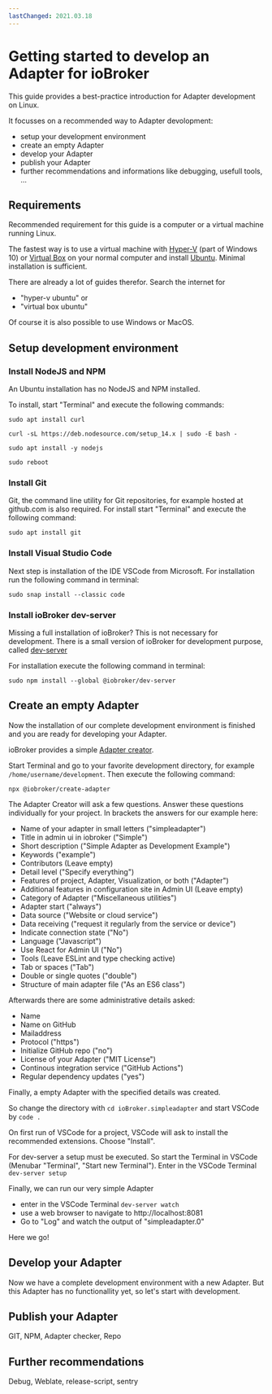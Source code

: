 ```yaml
---
lastChanged: 2021.03.18
---
```

# Getting started to develop an Adapter for ioBroker

This guide provides a best-practice introduction for Adapter development on Linux.

It focusses on a recommended way to Adapter devolopment:

* setup your development environment
* create an empty Adapter
* develop your Adapter
* publish your Adapter
* further recommendations and informations like debugging, usefull tools, ...

## Requirements

Recommended requirement for this guide is a computer or a virtual machine running Linux.

The fastest way is to use a virtual machine with [Hyper-V](https://docs.microsoft.com/en-us/virtualization/hyper-v-on-windows/about/) (part of Windows 10) or [Virtual Box](https://www.virtualbox.org/) on your normal computer and install [Ubuntu](https://ubuntu.com/download/desktop). Minimal installation is sufficient.

There are already a lot of guides therefor. Search the internet for

* "hyper-v ubuntu" or
* "virtual box ubuntu"

Of course it is also possible to use Windows or MacOS.

## Setup development environment

### Install NodeJS and NPM

An Ubuntu installation has no NodeJS and NPM installed.

To install, start "Terminal" and execute the following commands:

`sudo apt install curl`

`curl -sL https://deb.nodesource.com/setup_14.x | sudo -E bash -`

`sudo apt install -y nodejs`

`sudo reboot`

### Install Git ###

Git, the command line utility for Git repositories, for example hosted at github.com is also required. For install start "Terminal" and execute the following command:

`sudo apt install git`

### Install Visual Studio Code ###

Next step is installation of the IDE VSCode from Microsoft. For installation run the following command in terminal:

`sudo snap install --classic code`

### Install ioBroker dev-server ###

Missing a full installation of ioBroker?
This is not necessary for development. There is a small version of ioBroker for development purpose, called [dev-server](https://github.com/ioBroker/dev-server) 

For installation execute the following command in terminal:

`sudo npm install --global @iobroker/dev-server`

## Create an empty Adapter ##

Now the installation of our complete development environment is finished and you are ready for developing your Adapter.

ioBroker provides a simple [Adapter creator](https://github.com/ioBroker/create-adapter).

Start Terminal and go to your favorite development directory, for example `/home/username/development`. Then execute the following command:

`npx @iobroker/create-adapter`

The Adapter Creator will ask a few questions. Answer these questions individually for your project. In brackets the answers for our example here:

* Name of your adapter in small letters ("simpleadapter")
* Title in admin ui in iobroker ("Simple")
* Short description ("Simple Adapter as Development Example")
* Keywords ("example")
* Contributors (Leave empty)
* Detail level ("Specify everything")
* Features of project, Adapter, Visualization, or both ("Adapter")
* Additional features in configuration site in Admin UI (Leave empty)
* Category of Adapter ("Miscellaneous utilities")
* Adapter start ("always")
* Data source ("Website or cloud service")
* Data receiving ("request it regularly from the service or device")
* Indicate connection state ("No")
* Language ("Javascript")
* Use React for Admin UI ("No")
* Tools (Leave ESLint and type checking active)
* Tab or spaces ("Tab")
* Double or single quotes ("double")
* Structure of main adapter file ("As an ES6 class")

Afterwards there are some administrative details asked:

* Name
* Name on GitHub
* Mailaddress
* Protocol ("https")
* Initialize GitHub repo ("no")
* License of your Adapter ("MIT License")
* Continous integration service ("GitHub Actions")
* Regular dependency updates ("yes")

Finally, a empty Adapter with the specified details was created.

So change the directory with `cd ioBroker.simpleadapter` and start VSCode by `code .`

On first run of VSCode for a project, VSCode will ask to install the recommended extensions. Choose "Install".

For dev-server a setup must be executed. So start the Terminal in VSCode (Menubar "Terminal", "Start new Terminal"). Enter in the VSCode Terminal `dev-server setup`

Finally, we can run our very simple Adapter
* enter in the VSCode Terminal `dev-server watch`
* use a web browser to navigate to http://localhost:8081
* Go to "Log" and watch the output of "simpleadapter.0"

Here we go!

## Develop your Adapter

Now we have a complete development environment with a new Adapter.
But this Adapter has no functionallity yet, so let's start with development.

## Publish your Adapter

GIT, NPM, Adapter checker, Repo

## Further recommendations

Debug, Weblate, release-script, sentry